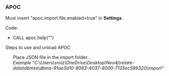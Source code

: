 <html>
  <h3>APOC</h3>
  <p>Must insert "apoc.import.file.enabled=true" in <b> Settings </b>. </p>
  <p>Code:
  <ul><li>CALL apoc.help("")</li></ul>
  </p>
  <p>Steps to use and unload APOC
  </p>
  <ol>Place JSON file in the import folder...<br><i>Example "C:\Users\sroiz\OneDrive\Desktop\Neo4j\relate-data\dbmss\dbms-91ae3d10-8063-4037-8000-7125ec599320\import"</i> </ol>
</html>
